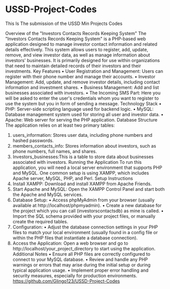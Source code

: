 # USSD-Project-Codes
This Is The submission of the USSD Min Projects Codes

Overview of the "Investors Contacts Records Keeping System"
The "Investors Contacts Records Keeping System" is a PHP-based web application designed to manage investor contact information and related details effectively. This system allows users to register, add, update, remove, and view investor data, as well as manage information about investors' businesses. It is primarily designed for use within organizations that need to maintain detailed records of their investors and their investments.
Key Features
•	User Registration and Management: Users can register with their phone number and manage their accounts.
•	Investor Management: Add, update, and remove investor details, including contact information and investment shares.
•	Business Management: Add and list businesses associated with investors.
•	The Incoming SMS Part: Here you will be asked to enter the user's credentials whom you want to register to use the system but you in form of sending a message.
Technology Stack
•	PHP: Server-side scripting language used for backend logic.
•	MySQL: Database management system used for storing all user and investor data.
•	Apache: Web server for serving the PHP application.
Database Structure
The application relies on at least two primary tables:
1.	users_information: Stores user data, including phone numbers and hashed passwords.
2.	members_contacts_info: Stores information about investors, such as phone numbers, full names, and shares.
3.	Investors_businesses:This is a table to store data about businesses associated with investors.
Running the Application
To run this application, you will need a local server environment that supports PHP and MySQL. One common setup is using XAMPP, which includes Apache server, MySQL, PHP, and Perl.
Setup Instructions
1.	Install XAMPP: Download and install XAMPP from Apache Friends.
2.	Start Apache and MySQL: Open the XAMPP Control Panel and start both the Apache and MySQL services.
3.	Database Setup:
•	Access phpMyAdmin from your browser (usually available at http://localhost/phpmyadmin).
•	Create a new database for the project which you can call (investorscontactsdb) as mine is called.
•	Import the SQL schema provided with your project files, or manually create the required tables.
4.	Configuration:
•	Adjust the database connection settings in your PHP files to match your local environment (usually found in a config file or within the PHP files that instantiate a database connection).
5.	Access the Application:
Open a web browser and go to http://localhost/your_project_directory to start using the application.
Additional Notes
•	Ensure all PHP files are correctly configured to connect to your MySQL database.
•	Review and handle any PHP warnings or errors that may arise during the initial setup or during typical application usage.
•	Implement proper error handling and security measures, especially for production environments.
https://github.com/Glingo123/USSD-Project-Codes
